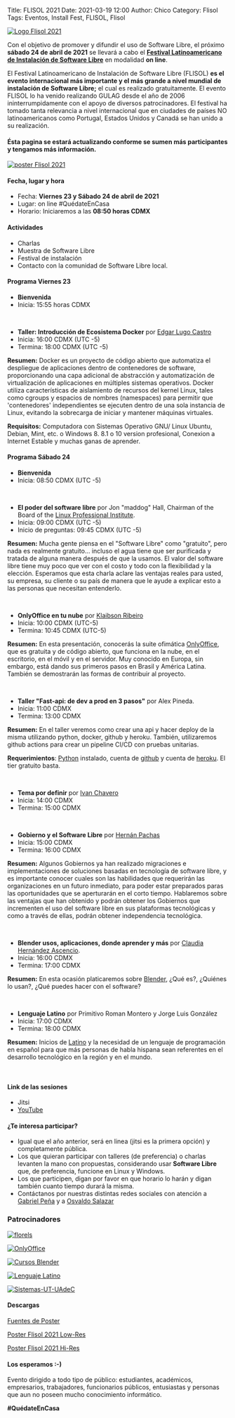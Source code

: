 Title: FLISOL 2021
Date: 2021-03-19 12:00
Author: Chico
Category: Flisol
Tags: Eventos, Install Fest, FLISOL, Flisol

[![Logo Flisol 2021]({attach}2021-03-19-invitacion_flisol/flisol-libre-software-logo.jpg)]({attach}2021-03-19-invitacion_flisol/flisol-libre-software-logo.jpg)

Con el objetivo de promover y difundir el uso de Software Libre, el próximo **sábado 24 de abril de 2021** se llevará a cabo el **[Festival Latinoamericano de Instalación de Software Libre](https://flisol.info/FLISOL2021/Mexico/Torreon?highlight=%28%5CbCategoryCity%5Cb%29)** en modalidad **on line**.

<!-- break -->

El Festival Latinoamericano de Instalación de Software Libre (FLISOL) **es el evento internacional más importante y el más grande a nivel mundial de instalación de Software Libre;** el cual es realizado gratuitamente. El evento FLISOL lo ha venido realizando GULAG desde el año de 2006 ininterrumpidamente con el apoyo de diversos patrocinadores. El festival ha tomado tanta relevancia a nivel internacional que en ciudades de países NO latinoamericanos como Portugal, Estados Unidos y Canadá se han unido a su realización.

#### Ésta pagina se estará actualizando conforme se sumen más participantes y tengamos más información.

[![poster Flisol 2021](https://github.com/GULAG/PosterFlisol2021/blob/main/Poster_carta.png?raw=true)](https://github.com/GULAG/PosterFlisol2021/blob/main/flisol2021.png?raw=true)

#### Fecha, lugar y hora

+ Fecha: **Viernes 23 y Sábado 24 de abril de 2021**
+ Lugar: on line #QuédateEnCasa
+ Horario: Iniciaremos a las **08:50 horas CDMX**

#### Actividades

+ Charlas
+ Muestra de Software Libre
+ Festival de instalación
+ Contacto con la comunidad de Software Libre local.

#### Programa Viernes 23

* **Bienvenida**
* Inicia: 15:55 horas CDMX

<br />

* **Taller: Introducción de Ecosistema Docker** por [Edgar Lugo Castro](https://twitter.com/lugouadec)
* Inicia: 16:00 CDMX (UTC -5)
* Termina: 18:00 CDMX (UTC -5)

**Resumen:** Docker es un proyecto de código abierto que automatiza el despliegue de aplicaciones dentro de contenedores de software, proporcionando una capa adicional de abstracción y automatización de virtualización de aplicaciones en múltiples sistemas operativos. Docker utiliza características de aislamiento de recursos del kernel Linux, tales como cgroups y espacios de nombres (namespaces) para permitir que 'contenedores' independientes se ejecuten dentro de una sola instancia de Linux, evitando la sobrecarga de iniciar y mantener máquinas virtuales.

**Requisitos:** Computadora con Sistemas Operativo GNU/ Linux Ubuntu, Debian, Mint, etc. o Windows 8. 8.1 o 10 version profesional, Conexion a Internet Estable y muchas ganas de aprender.

#### Programa Sábado 24

* **Bienvenida**
* Inicia: 08:50 CDMX (UTC -5)

<br />

* **El poder del software libre** por Jon "maddog" Hall, Chairman of the Board of the [Linux Professional Institute](https://www.lpi.org/).
* Inicia: 09:00 CDMX (UTC -5)
* Inicio de preguntas: 09:45 CDMX (UTC -5)

**Resumen:** Mucha gente piensa en el "Software Libre" como "gratuito", pero nada es realmente gratuito... incluso el agua tiene que ser purificada y tratada de alguna manera después de que la usamos. El valor del software libre tiene muy poco que ver con el costo y todo con la flexibilidad y la elección. Esperamos que esta charla aclare las ventajas reales para usted, su empresa, su cliente o su país de manera que le ayude a explicar esto a las personas que necesitan entenderlo.

<br />

+ **OnlyOffice en tu nube** por [Klaibson Ribeiro](https://twitter.com/klaibsonn)
+ Inicia: 10:00 CDMX (UTC-5)
+ Termina: 10:45 CDMX (UTC-5)

**Resumen:** En esta presentación, conocerás la suite ofimática [OnlyOffice](https://www.onlyoffice.com/), que es gratuita y de código abierto, que funciona en la nube, en el escritorio, en el móvil y en el servidor. Muy conocido en Europa, sin embargo, está dando sus primeros pasos en Brasil y América Latina. También se demostrarán las formas de contribuir al proyecto.

<br />

* **Taller "Fast-api: de dev a prod en 3 pasos"** por Alex Pineda.
* Inicia: 11:00 CDMX
* Termina: 13:00 CDMX

**Resumen:** En el taller veremos como crear una api y hacer deploy de la misma utilizando python, docker, github y heroku. También, utilizaremos github actions para crear un pipeline CI/CD con pruebas unitarias.

**Requerimientos**: [Python](https://www.python.org/) instalado, cuenta de [github](https://github.com/) y cuenta de [heroku](https://www.heroku.com/). El tier gratuito basta.

<br />

+ **Tema por definir** por [Ivan Chavero](https://twitter.com/imcsk8)
+ Inicia: 14:00 CDMX
+ Termina: 15:00 CDMX

<br />

+ **Gobierno y el Software Libre** por [Hernán Pachas](https://twitter.com/hernanpachas)
+ Inicia: 15:00 CDMX
+ Termina: 16:00 CDMX

**Resumen:** Algunos Gobiernos ya han realizado migraciones e implementaciones de soluciones basadas en tecnología de software libre, y es importante conocer cuales son las habilidades que requerirán las organizaciones en un futuro inmediato, para poder estar preparados paras las oportunidades que se aperturarán en el corto tiempo. Hablaremos sobre las ventajas que han obtenido y podrán obtener los Gobiernos que incrementen el uso del software libre en sus plataformas tecnológicas y como a través de ellas, podrán obtener independencia tecnológica.

<br />

+ **Blender usos, aplicaciones, donde aprender y más** por [Claudia Hernández Ascencio](https://twitter.com/Casyopea).
+ Inicia: 16:00 CDMX
+ Termina: 17:00 CDMX

**Resumen:** En esta ocasión platicaremos sobre [Blender](https://www.blender.org/), ¿Qué es?, ¿Quiénes lo usan?, ¿Qué puedes hacer con el software?

<br />

+ **Lenguaje Latino** por Primitivo Roman Montero y Jorge Luis González 
+ Inicia: 17:00 CDMX
+ Termina: 18:00 CDMX

**Resumen:** Inicios de [Latino](https://www.lenguajelatino.org) y la necesidad de un lenguaje de programación en español para que más personas de habla hispana sean referentes en el desarrollo tecnológico en la región y en el mundo.

<br />

#### Link de las sesiones
+ Jitsi
+ [YouTube](https://www.youtube.com/channel/UCTDFuE72U4L1NknVbsXH32g)

#### ¿Te interesa participar?

* Igual que el año anterior, será en linea (jitsi es la primera opción) y completamente pública.
* Los que quieran participar con talleres (de preferencia) o charlas levanten la mano con propuestas, considerando usar **Software Libre** que, de preferencia, funcione en Linux y Windows.
* Los que participen, digan por favor en que horario lo harán y digan también cuanto tiempo durará la misma.
* Contáctanos por nuestras distintas redes sociales con atención a [Gabriel Peña](https://twitter.com/guabyboy) y a [Osvaldo Salazar](https://twitter.com/osvaldo_salazar)

### Patrocinadores

[![florels]({attach}2021-03-19-invitacion_flisol/Perfumeria_Florels_blanco.png)]({attach}2021-03-19-invitacion_flisol/Perfumeria_Florels_blanco.png)

[![OnlyOffice]({attach}2021-03-19-invitacion_flisol/Logo_light_onlyoffice.png)](https://www.onlyoffice.com)

[![Cursos Blender]({attach}2021-03-19-invitacion_flisol/logo-cursosblender.png)](http://cursosblender.com)

[![Lenguaje Latino]({attach}2021-03-19-invitacion_flisol/Latino-logo-color.png)](https://www.lenguajelatino.org)

[![Sistemas-UT-UAdeC]({attach}2021-03-19-invitacion_flisol/EscuelaDeSistemas-v2.png)](http://www.uadec.mx/sistemas-ut)

#### Descargas

[Fuentes de Poster](https://github.com/GULAG/PosterFlisol2021)

[Poster Flisol 2021 Low-Res](https://github.com/GULAG/PosterFlisol2021/blob/main/Poster_carta.png?raw=true)

[Poster Flisol 2021 Hi-Res](https://github.com/GULAG/PosterFlisol2021/blob/main/flisol2021.png?raw=true)

#### Los esperamos :-)

Evento dirigido a todo tipo de público: estudiantes, académicos, empresarios, trabajadores, funcionarios públicos, entusiastas y personas que aun no poseen mucho conocimiento informático.

**#QuédateEnCasa**
